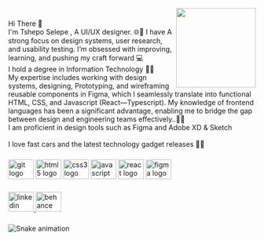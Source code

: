 <img align="right" height="162" src="https://camo.githubusercontent.com/b011832cb3c804dd98b735de9a545dd0804465f2fdb31515a31673f6f5b02f17/68747470733a2f2f64657670756e63682e636f6d2f696d672f4465762d41742d576f726b2d4769662e6a7067"  />

###

<p align="left">Hi There 👋 <br>I'm Tshepo Selepe , A UI/UX designer. 🌐🔨 I have A strong focus on design systems, user research, and usability testing. I’m obsessed with improving, learning, and pushing my craft forward 💻<br>I hold a degree in Information Technology 👨‍🎓<br>My expertise includes working with design systems, designing, Prototyping, and wireframing reusable components in Figma, which I seamlessly translate into functional HTML, CSS, and Javascript (React—Typescript). My knowledge of frontend languages has been a significant advantage, enabling me to bridge the gap between design and engineering teams effectively..👩‍💻<br>I am proficient in design tools such as Figma and Adobe XD & Sketch<br><br>I love fast cars and the latest technology gadget releases 📱🚗</p>

###

<div align="left">
  <img src="https://cdn.jsdelivr.net/gh/devicons/devicon/icons/git/git-original.svg" height="40" width="52" alt="git logo"  />
  <img src="https://cdn.jsdelivr.net/gh/devicons/devicon/icons/html5/html5-original.svg" height="40" width="52" alt="html5 logo"  />
  <img src="https://cdn.jsdelivr.net/gh/devicons/devicon/icons/css3/css3-original.svg" height="40" width="52" alt="css3 logo"  />
  <img src="https://cdn.jsdelivr.net/gh/devicons/devicon/icons/javascript/javascript-original.svg" height="40" width="52" alt="javascript logo"  />
  <img src="https://cdn.jsdelivr.net/gh/devicons/devicon/icons/react/react-original.svg" height="40" width="52" alt="react logo"  />
  <img src="https://cdn.jsdelivr.net/gh/devicons/devicon/icons/figma/figma-original.svg" height="40" width="52" alt="figma logo"  />
</div>

###

<div align="left">
  <a href="https://www.linkedin.com/in/tshepo-selepe-922b8a23a/" target="_blank">
    <img src="https://raw.githubusercontent.com/maurodesouza/profile-readme-generator/master/src/assets/icons/social/linkedin/default.svg" width="52" height="40" alt="linkedin logo"  />
  </a>
  <a href="https://www.behance.net/tshepomakaveli" target="_blank">
    <img src="https://raw.githubusercontent.com/maurodesouza/profile-readme-generator/master/src/assets/icons/social/behance/default.svg" width="52" height="40" alt="behance logo"  />
  </a>
</div>

###

<img src="https://raw.githubusercontent.com/T/T/blob/output/snake.svg" alt="Snake animation" />

###
